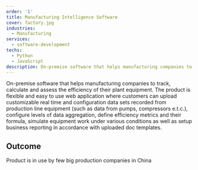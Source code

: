 ```yaml
---
order: '1'
title: Manufacturing Intelligence Software 
cover: factory.jpg
industries:
  - Manufacturing
services:
  - software-development
techs:
  - Python
  - JavaScript
description: On-premise software that helps manufacturing companies to track, calculate and assess the efficiency of their plant equipment.
---
```

On-premise software that helps manufacturing companies to track, calculate and assess the efficiency of their plant equipment. The product is flexible and easy to use web application where customers can upload customizable real time and configuration data sets recorded from production line equipment (such as data from pumps, compressors e.t.c.), configure levels of data aggregation, define efficiency metrics and their formula, simulate equipment work under various conditions as well as setup business reporting in accordance with uploaded doc templates.

## Outcome

Product is in use by few big production companies in China